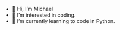 - 👋 Hi, I’m Michael
- 👀 I’m interested in coding.
- 🌱 I’m currently learning to code in Python.


<!---
MichelSenpaii/MichelSenpaii is a ✨ special ✨ repository because its `README.md` (this file) appears on your GitHub profile.
You can click the Preview link to take a look at your changes.
--->
